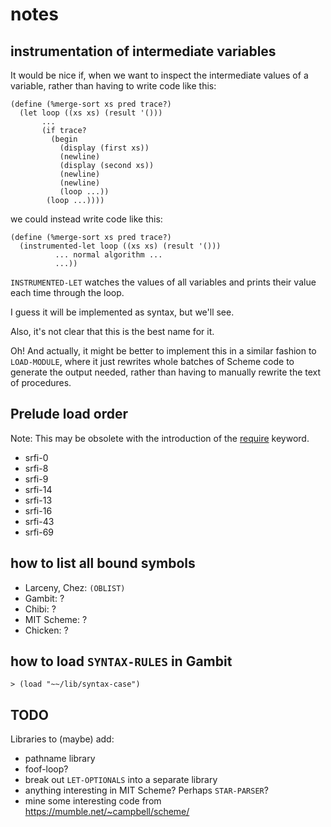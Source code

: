 # notes

## instrumentation of intermediate variables

It would be nice if, when we want to inspect the intermediate values of a variable, rather than having to write code like this:

```
(define (%merge-sort xs pred trace?)
  (let loop ((xs xs) (result '()))
       ...
       (if trace?
         (begin
           (display (first xs))
           (newline)
           (display (second xs))
           (newline)
           (newline)
           (loop ...))
        (loop ...))))
```

we could instead write code like this:

```
(define (%merge-sort xs pred trace?)
  (instrumented-let loop ((xs xs) (result '()))
          ... normal algorithm ...
          ...))
```

`INSTRUMENTED-LET` watches the values of all variables and prints their value each time through the loop.

I guess it will be implemented as syntax, but we'll see.

Also, it's not clear that this is the best name for it.

Oh!  And actually, it might be better to implement this in a similar fashion to `LOAD-MODULE`, where it just rewrites whole batches of Scheme code to generate the output needed, rather than having to manually rewrite the text of procedures.

## Prelude load order

Note: This may be obsolete with the introduction of the [require](https://github.com/rmloveland/load-module/commit/f338a80e4f95dcbd13da796bc1f9187c3fa7f702) keyword.

+ srfi-0
+ srfi-8
+ srfi-9
+ srfi-14
+ srfi-13
+ srfi-16
+ srfi-43
+ srfi-69

## how to list all bound symbols

+ Larceny, Chez: `(OBLIST)`
+ Gambit: ?
+ Chibi: ?
+ MIT Scheme: ?
+ Chicken: ?

## how to load `SYNTAX-RULES` in Gambit

    > (load "~~/lib/syntax-case")

## TODO

Libraries to (maybe) add:

+ pathname library
+ foof-loop?
+ break out `LET-OPTIONALS` into a separate library
+ anything interesting in MIT Scheme?  Perhaps `STAR-PARSER`?
+ mine some interesting code from <https://mumble.net/~campbell/scheme/>

